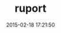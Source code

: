---
layout: post
title:  "ruport"
repo:   "ruport/ruport"
date:   2015-02-18 17:21:50
gemurl: http://rubyreports.org
---